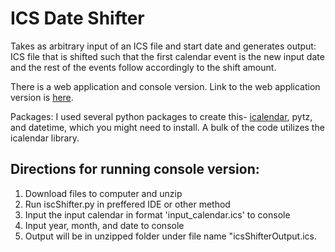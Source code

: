# ICS Date Shifter
Takes as arbitrary input of an ICS file and start date and generates output: ICS file that is shifted such that the first calendar event is the new input date and the rest of the events follow accordingly to the shift amount.

There is a web application and console version. Link to the web application version is [here](https://dbullock.pythonanywhere.com/).


Packages: I used several python packages to create this- [icalendar](https://pypi.org/project/icalendar/), pytz, and datetime, which you might need to install.  A bulk of the code utilizes the icalendar library. 

## Directions for running console version:

1. Download files to computer and unzip
2. Run iscShifter.py in preffered IDE or other method
3. Input the input calendar in format 'input_calendar.ics' to console
4. Input year, month, and date to console
5. Output will be in unzipped folder under file name "icsShifterOutput.ics.
